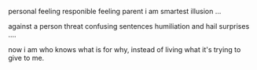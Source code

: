 personal
feeling responible
feeling parent
i am smartest illusion
...


against a person
threat
confusing sentences
humiliation and hail
surprises
....

now i am who knows what is for why, instead of living what it's trying to give to me.